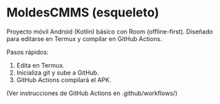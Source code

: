 # MoldesCMMS (esqueleto)
Proyecto móvil Android (Kotlin) básico con Room (offline-first). Diseñado para editarse en Termux y compilar en GitHub Actions.

Pasos rápidos:
1. Edita en Termux.
2. Inicializa git y sube a GitHub.
3. GitHub Actions compilará el APK.

(Ver instrucciones de GitHub Actions en .github/workflows/)
